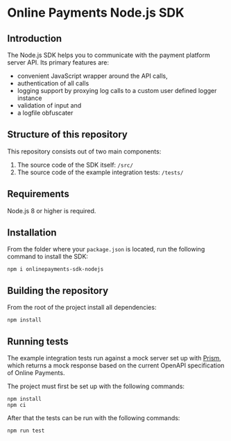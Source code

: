 # Online Payments Node.js SDK

## Introduction

The Node.js SDK helps you to communicate with the payment platform server API. Its primary features are:

* convenient JavaScript wrapper around the API calls,
* authentication of all calls
* logging support by proxying log calls to a custom user defined logger instance
* validation of input and
* a logfile obfuscater

## Structure of this repository

This repository consists out of two main components:

1. The source code of the SDK itself: `/src/`
2. The source code of the example integration tests: `/tests/`

## Requirements

Node.js 8 or higher is required.

## Installation

From the folder where your `package.json` is located, run the following command to install the SDK:

    npm i onlinepayments-sdk-nodejs

## Building the repository

From the root of the project install all dependencies: 

    npm install

## Running tests 

The example integration tests run against a mock server set up with [Prism](https://stoplight.io/open-source/prism), which returns a mock response based
on the current OpenAPI specification of Online Payments.

The project must first be set up with the following commands:

    npm install
    npm ci

After that the tests can be run with the following commands:

    npm run test
